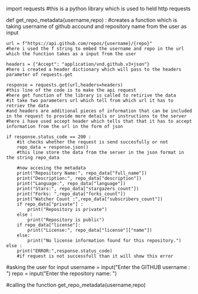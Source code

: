 import requests 
#this is a python library which is used to held http requests

def get_repo_metadata(username,repo) : 
    #creates a function which is taking username of github accound and repository name from the user as input

    url = f"https://api.github.com/repos/{username}/{repo}"
    #here i used the f string to embed the username and repo in the url which the function takes as a input from the user

    headers = {"Accept": "application/vnd.github.v3+json"}
    #here i created a header dictionary which will pass to the headers parameter of requests.get

    response = requests.get(url,headers=headers)
    #this line of the code is to make the api request
    #here get function of the library is called to retirive the data 
    #it take two parameters url which tell from which url it has to retriev the data 
    #and headers are additional pieces of information that can be included in the request to provide more details or instructions to the server
    #here i have used accept header which tells that that it has to accept information from the url in the form of json

    if response.status_code == 200 :
        #it checks whether the request is send succesfully or not 
        repo_data = response.json()
        #this line store the data from the server in the json format in the string repo_data

        #now accesing the metadata
        print("Repository Name:", repo_data["full_name"])
        print("Description:", repo_data["description"])
        print("Language:", repo_data["language"])
        print("Stars:", repo_data["stargazers_count"])
        print("Forks: ",repo_data["forks_count"])
        print("Watcher Count :",repo_data["subscribers_count"])
        if repo_data["private"] :
            print("Repository is private")
        else :
            print("Repository is public")
        if repo_data["license"]:
            print("License:", repo_data["license"]["name"])
        else:
            print("No license information found for this repository.")
    else :
        print("ERROR:",response.status_code)
        #if request is not successfull than it will show this error

#asking the user for input
username = input("Enter the GITHUB username : ")
repo = input("Enter the repository name: ")

#calling the function
get_repo_metadata(username,repo)


